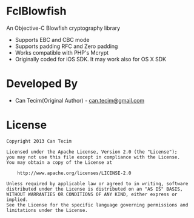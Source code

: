 FclBlowfish
===========

An Objective-C Blowfish cryptography library

  * Supports EBC and CBC mode
  * Supports padding RFC and Zero padding
  * Works compatible with PHP's Mcrypt
  * Originally coded for iOS SDK. It may work also for OS X SDK

# Developed By

  * Can Tecim(Original Author) - <can.tecim@gmail.com>
  
# License

    Copyright 2013 Can Tecim
    
    Licensed under the Apache License, Version 2.0 (the "License");
    you may not use this file except in compliance with the License.
    You may obtain a copy of the License at
    
        http://www.apache.org/licenses/LICENSE-2.0
    
    Unless required by applicable law or agreed to in writing, software
    distributed under the License is distributed on an "AS IS" BASIS,
    WITHOUT WARRANTIES OR CONDITIONS OF ANY KIND, either express or implied.
    See the License for the specific language governing permissions and
    limitations under the License.
